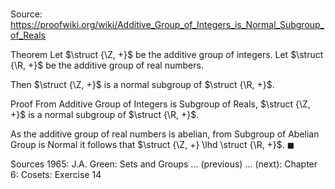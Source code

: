 # 

Source: https://proofwiki.org/wiki/Additive_Group_of_Integers_is_Normal_Subgroup_of_Reals

Theorem
Let $\struct {\Z, +}$ be the additive group of integers.
Let $\struct {\R, +}$ be the additive group of real numbers.

Then $\struct {\Z, +}$ is a normal subgroup of $\struct {\R, +}$.


Proof
From Additive Group of Integers is Subgroup of Reals, $\struct {\Z, +}$ is a normal subgroup of $\struct {\R, +}$.

As the additive group of real numbers is abelian, from Subgroup of Abelian Group is Normal it follows that $\struct {\Z, +} \lhd \struct {\R, +}$.
$\blacksquare$


Sources
1965: J.A. Green: Sets and Groups ... (previous) ... (next): Chapter $6$: Cosets: Exercise $14$




